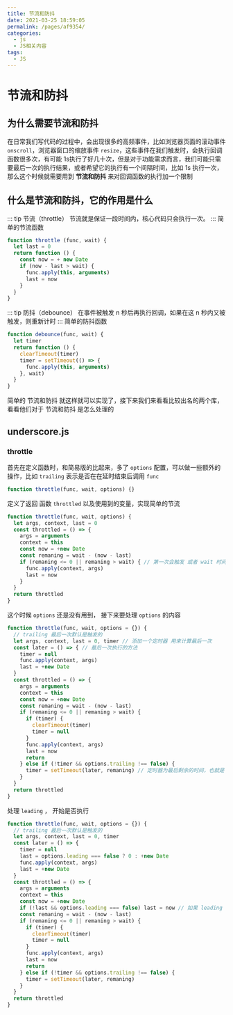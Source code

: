 ```yaml
---
title: 节流和防抖
date: 2021-03-25 18:59:05
permalink: /pages/af9354/
categories:
  - js
  - JS相关内容
tags:
  - JS
---
```

# 节流和防抖 

## 为什么需要节流和防抖

在日常我们写代码的过程中，会出现很多的高频事件，比如浏览器页面的滚动事件 `onscroll`，浏览器窗口的缩放事件 `resize`，这些事件在我们触发时，会执行回调函数很多次，有可能 1s执行了好几十次，但是对于功能需求而言，我们可能只需要最后一次的执行结果，或者希望它的执行有一个间隔时间，比如 1s 执行一次，那么这个时候就需要用到 **节流和防抖** 来对回调函数的执行加一个限制

## 什么是节流和防抖，它的作用是什么
::: tip 节流（throttle）
节流就是保证一段时间内，核心代码只会执行一次。
:::
简单的节流函数
```js
function throttle (func, wait) {
  let last = 0
  return function () {
    const now = + new Date
    if (now - last > wait) {
      func.apply(this, arguments)
      last = now
    }
  }
}
```

::: tip 防抖（debounce）
在事件被触发 n 秒后再执行回调，如果在这 n 秒内又被触发，则重新计时
:::
简单的防抖函数
```js
function debounce(func, wait) {
  let timer
  return function () {
    clearTimeout(timer)
    timer = setTimeout(() => {
      func.apply(this, arguments)
    }, wait)
  }
}
```

简单的 节流和防抖 就这样就可以实现了，接下来我们来看看比较出名的两个库，看看他们对于 节流和防抖 是怎么处理的

## underscore.js
### throttle

首先在定义函数时，和简易版的比起来，多了 `options` 配置，可以做一些额外的操作，比如 `trailing` 表示是否在在延时结束后调用 `func`

```js
function throttle(func, wait, options) {}
```

定义了返回 函数 `throttled` 以及使用到的变量，实现简单的节流

```js
function throttle(func, wait, options) {
  let args, context, last = 0
  const throttled = () => {
    args = arguments
    context = this
    const now = +new Date
    const remaning = wait - (now - last)
    if (remaning <= 0 || remaning > wait) { // 第一次会触发 或者 wait 时间到了会触发
      func.apply(context, args)
      last = now
    }
  }
  return throttled
}
```

这个时候 `options` 还是没有用到， 接下来要处理 `options` 的内容
```js
function throttle(func, wait, options = {}) {
  // trailing 最后一次默认是触发的
  let args, context, last = 0, timer // 添加一个定时器 用来计算最后一次
  const later = () => { // 最后一次执行的方法
    timer = null
    func.apply(context, args)
    last = +new Date
  }
  const throttled = () => {
    args = arguments
    context = this
    const now = +new Date
    const remaning = wait - (now - last)
    if (remaning <= 0 || remaning > wait) {
      if (timer) {
        clearTimeout(timer)
        timer = null
      }
      func.apply(context, args)
      last = now
      return
    } else if (!timer && options.trailing !== false) {
      timer = setTimeout(later, remaning) // 定时器为最后剩余的时间，也就是 wait 减去 已经度过的时间
    }
  }
  return throttled
}
```

处理 `leading` ， 开始是否执行
```js
function throttle(func, wait, options = {}) {
  // trailing 最后一次默认是触发的
  let args, context, last = 0, timer
  const later = () => {
    timer = null
    last = options.leading === false ? 0 : +new Date
    func.apply(context, args)
    last = +new Date
  }
  const throttled = () => {
    args = arguments
    context = this
    const now = +new Date
    if (!last && options.leading === false) last = now // 如果 leading 为 false ， 那么此时将 last 置为 now ，那么第一次就不会触发 事件执行
    const remaning = wait - (now - last)
    if (remaning <= 0 || remaning > wait) {
      if (timer) {
        clearTimeout(timer)
        timer = null
      }
      func.apply(context, args)
      last = now
      return
    } else if (!timer && options.trailing !== false) {
      timer = setTimeout(later, remaning)
    }
  }
  return throttled
}
```
